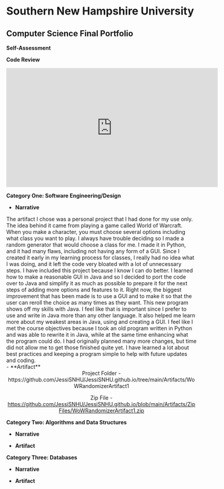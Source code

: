 # Southern New Hampshire University
## Computer Science Final Portfolio

**Self-Assessment**


**Code Review**
<div align="center">
	<iframe 
		width="560" 
		height="315" 
		src="https://www.youtube.com/embed/opgMi7zOZHo" 
		title="YouTube video player" 
		frameborder="0" 
		allow="accelerometer; 
		autoplay; 
		clipboard-write; 
		encrypted-media; 
		gyroscope; 
		picture-in-picture" 
		allowfullscreen>
	</iframe>
</div>

**Category One: Software Engineering/Design**

- **Narrative**
<div align="left">
	 The artifact I chose was a personal project that I had done for my use only. The idea behind it came from playing a game called World of Warcraft. When you make a character, you must choose several options including what class you want to play. I always have trouble deciding so I made a random generator that would choose a class for me. I made it in Python, and it had many flaws, including not having any form of a GUI. Since I created it early in my learning process for classes, I really had no idea what I was doing, and it left the code very bloated with a lot of unnecessary steps.  
	 I have included this project because I know I can do better. I learned how to make a reasonable GUI in Java and so I decided to port the code over to Java and simplify it as much as possible to prepare it for the next steps of adding more options and features to it. Right now, the biggest improvement that has been made is to use a GUI and to make it so that the user can reroll the choice as many times as they want. This new program shows off my skills with Java. I feel like that is important since I prefer to use and write in Java more than any other language. It also helped me learn more about my weakest areas in Java, using and creating a GUI.  
	 I feel like I met the course objectives because I took an old program written in Python and was able to rewrite it in Java, while at the same time enhancing what the program could do. I had originally planned many more changes, but time did not allow me to get those finished quite yet. I have learned a lot about best practices and keeping a program simple to help with future updates and coding.  
</div>
- **Artifact**  
<div align="center">  
Project Folder - https://github.com/JessiSNHU/JessiSNHU.github.io/tree/main/Artifacts/WoWRandomizerArtifact1  

Zip File - https://github.com/JessiSNHU/JessiSNHU.github.io/blob/main/Artifacts/ZipFiles/WoWRandomizerArtifact1.zip  
</div>  
		
**Category Two: Algorithms and Data Structures**

- **Narrative**

- **Artifact**

**Category Three: Databases**

- **Narrative**

- **Artifact**
